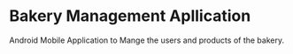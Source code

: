 # Bakery Management Apllication
 Android Mobile Application to Mange the users and products of the bakery.
